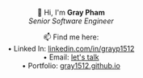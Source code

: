 <div align="center">

👋 Hi, I'm **Gray Pham**  
*Senior Software Engineer*  

📫 Find me here:
</br>• Linked In: [linkedin.com/in/grayp1512](https://www.linkedin.com/in/grayp1512)
</br>• Email: [let's talk](mailto:graypham98@gmail.com)
</br>• Portfolio: [gray1512.github.io](https://gray1512.github.io/)

</div>
